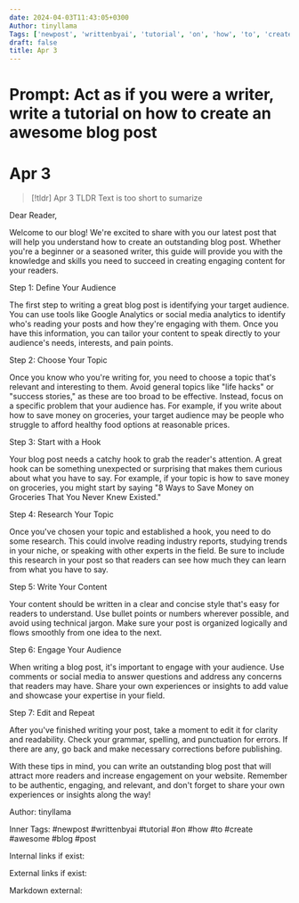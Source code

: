 ```yaml
---
date: 2024-04-03T11:43:05+0300
Author: tinyllama
Tags: ['newpost', 'writtenbyai', 'tutorial', 'on', 'how', 'to', 'create', 'awesome', 'blog', 'post']
draft: false
title: Apr 3
---
```


# Prompt: Act as if you were a writer, write a tutorial on how to create an awesome blog post

# Apr 3

> [!tldr] Apr 3
> TLDR
> Text is too short to sumarize

Dear Reader,

Welcome to our blog! We're excited to share with you our latest post that will help you understand how to create an outstanding blog post. Whether you're a beginner or a seasoned writer, this guide will provide you with the knowledge and skills you need to succeed in creating engaging content for your readers.

Step 1: Define Your Audience

The first step to writing a great blog post is identifying your target audience. You can use tools like Google Analytics or social media analytics to identify who's reading your posts and how they're engaging with them. Once you have this information, you can tailor your content to speak directly to your audience's needs, interests, and pain points.

Step 2: Choose Your Topic

Once you know who you're writing for, you need to choose a topic that's relevant and interesting to them. Avoid general topics like "life hacks" or "success stories," as these are too broad to be effective. Instead, focus on a specific problem that your audience has. For example, if you write about how to save money on groceries, your target audience may be people who struggle to afford healthy food options at reasonable prices.

Step 3: Start with a Hook

Your blog post needs a catchy hook to grab the reader's attention. A great hook can be something unexpected or surprising that makes them curious about what you have to say. For example, if your topic is how to save money on groceries, you might start by saying "8 Ways to Save Money on Groceries That You Never Knew Existed."

Step 4: Research Your Topic

Once you've chosen your topic and established a hook, you need to do some research. This could involve reading industry reports, studying trends in your niche, or speaking with other experts in the field. Be sure to include this research in your post so that readers can see how much they can learn from what you have to say.

Step 5: Write Your Content

Your content should be written in a clear and concise style that's easy for readers to understand. Use bullet points or numbers wherever possible, and avoid using technical jargon. Make sure your post is organized logically and flows smoothly from one idea to the next.

Step 6: Engage Your Audience

When writing a blog post, it's important to engage with your audience. Use comments or social media to answer questions and address any concerns that readers may have. Share your own experiences or insights to add value and showcase your expertise in your field.

Step 7: Edit and Repeat

After you've finished writing your post, take a moment to edit it for clarity and readability. Check your grammar, spelling, and punctuation for errors. If there are any, go back and make necessary corrections before publishing.

With these tips in mind, you can write an outstanding blog post that will attract more readers and increase engagement on your website. Remember to be authentic, engaging, and relevant, and don't forget to share your own experiences or insights along the way!

Author: tinyllama

Inner Tags: #newpost #writtenbyai #tutorial #on #how #to #create #awesome #blog #post

Internal links if exist:

External links if exist:

Markdown external: